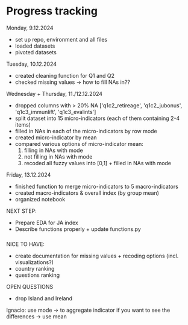 # Progress tracking

Monday, 9.12.2024
- set up repo, environment and all files
- loaded datasets
- pivoted datasets

Tuesday, 10.12.2024
- created cleaning function for Q1 and Q2
- checked missing values -> how to fill NAs in??

Wednesday + Thursday, 11./12.12.2024
- dropped columns with > 20% NA ['q1c2_retireage', 'q1c2_jubonus', 'q1c3_immunlift', 'q1c3_evalints']
- split dataset into 15 micro-indicators (each of them containing 2-4 items)
- filled in NAs in each of the micro-indicators by row mode
- created micro-indicator by mean
- compared various options of micro-indicator mean:
  1) filling in NAs with mode
  2) not filling in NAs with mode
  3) recoded all fuzzy values into [0,1] + filled in NAs with mode

Friday, 13.12.2024
- finished function to merge micro-indicators to 5 macro-indicators
- created macro-indicators & overall index (by group mean)
- organized notebook
  

NEXT STEP:
- Prepare EDA for JA index
- Describe functions properly + update functions.py

### 

NICE TO HAVE:
- create documentation for missing values + recoding options (incl. visualizations?)
- country ranking
- questions ranking

OPEN QUESTIONS
- drop Island and Ireland

Ignacio:
use mode  -> to aggregate indicator
if you want to see the differences -> use mean
